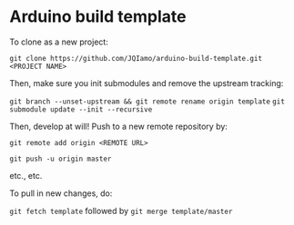 # Arduino build template

To clone as a new project:

`git clone https://github.com/JQIamo/arduino-build-template.git <PROJECT NAME>`

Then, make sure you init submodules and remove the upstream tracking:

`git branch --unset-upstream && git remote rename origin template`
`git submodule update --init --recursive`

Then, develop at will! Push to a new remote repository by:

`git remote add origin <REMOTE URL>`

`git push -u origin master`

etc., etc.

To pull in new changes, do:

`git fetch template` followed by `git merge template/master`

